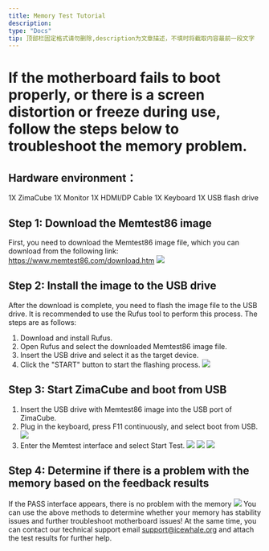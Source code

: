 ```yaml
---
title: Memory Test Tutorial
description: 
type: "Docs"
tip: 顶部栏固定格式请勿删除,description为文章描述，不填时将截取内容最前一段文字
---
```

# If the motherboard fails to boot properly, or there is a screen distortion or freeze during use, follow the steps below to troubleshoot the memory problem.
## Hardware environment：
1X ZimaCube
1X Monitor
1X HDMI/DP Cable
1X Keyboard
1X USB flash drive
## Step 1: Download the Memtest86 image
First, you need to download the Memtest86 image file, which you can download from the following link:
https://www.memtest86.com/download.htm
![](https://manage.icewhale.io/api/static/docs/1729233669049_image.png)
## Step 2: Install the image to the USB drive
After the download is complete, you need to flash the image file to the USB drive. It is recommended to use the Rufus tool to perform this process. The steps are as follows:
1. Download and install Rufus.
2. Open Rufus and select the downloaded Memtest86 image file.
3. Insert the USB drive and select it as the target device.
4. Click the "START" button to start the flashing process.
![](https://manage.icewhale.io/api/static/docs/1729233702813_image.png)
## Step 3: Start ZimaCube and boot from USB
1. Insert the USB drive with Memtest86 image into the USB port of ZimaCube.
2. Plug in the keyboard, press F11 continuously, and select boot from USB.
![](https://manage.icewhale.io/api/static/docs/1729233729784_image.png)
3. Enter the Memtest interface and select Start Test.
![](https://manage.icewhale.io/api/static/docs/1729233755009_image.png)
![](https://manage.icewhale.io/api/static/docs/1729233761336_image.png)
![](https://manage.icewhale.io/api/static/docs/1729233768385_image.png)
## Step 4: Determine if there is a problem with the memory based on the feedback results
If the PASS interface appears, there is no problem with the memory
![](https://manage.icewhale.io/api/static/docs/1729233805061_image.png)
You can use the above methods to determine whether your memory has stability issues and further troubleshoot motherboard issues! At the same time, you can contact our technical support email support@icewhale.org and attach the test results for further help.